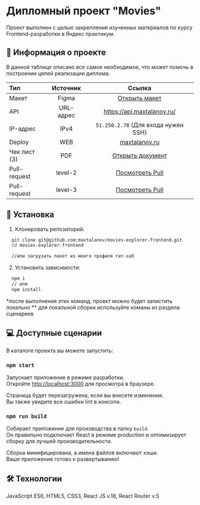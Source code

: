 # Дипломный проект "Movies"
Проект выполнен с целью закрепления изученных материалов по курсу Frontend-разработки в Яндекс  практикум.

## 🔎 Информация о проекте
В данной таблице описано все самое необходимое, что может помочь в построении цепей реализации диплома.

| Тип | Источник | Ссылка |
| :---- | :----: | :----: |
| Макет | Figma | [Открыть макет](https://www.figma.com/file/nhwmLa8SW05vL3yE8XHGj0/Diploma-(macet)?node-id=891%3A3857&t=ffSWREYQPUTJHNIY-1) |
| API | URL-адрес | https://api.maxtalanov.ru/ |
| IP-адрес | IPv4 | `51.250.2.78` (Для входа нужен SSH)|
| Deploy | WEB | [maxtalanov.ru](https://maxtalanov.ru/) |
| Чек лист (3) | PDF | [Открыть документ](https://code.s3.yandex.net/web-developer/static/new-program/web-diploma-criteria-2.0/checklist_react_diplom.pdf) |
| Pull-request | level-2 | [Посмотреть Pull](https://github.com/maxtalanov/movies-explorer-frontend/pull/1)|
| Pull-request | level-3 | [Посмотреть Pull](https://github.com/maxtalanov/movies-explorer-frontend/pull/2)|



## 📂 Установка

1. Клонировать репозиторий: 
```bash
  git clone git@github.com:maxtalanov/movies-explorer-frontend.git
  cd movies-explorer-frontend

  //или загрузить пакет из моего профиля гит-хаб
```
2. Установить зависимости: 

```bash
  npm i
  // или
  npm install
```

*после выполнения этих команд, проект можно будет запистить локально
** для локальной сборки используйте команы из раздела сценариев 


## 💻 Доступные сценарии
В каталоге проекта вы можете запустить:

### `npm start`

Запускает приложение в режиме разработки.\
Откройте [http://localhost:3000](http://localhost:3000) для просмотра в браузере.

Страница будет перезагружена, если вы внесете изменения.\
Вы также увидите все ошибки lint в консоли.

### `npm run build`

Собирает приложение для производства в папку `build`.\
Он правильно подключает React в режиме production и оптимизирует сборку для лучшей производительности.

Сборка минифицирована, а имена файлов включают хэши.\
Ваше приложение готово к развертыванию!

## 🛠 Технологии
JavaScript ES6, 
HTML5, 
CSS3,
React JS v.18,
React Router v.5
